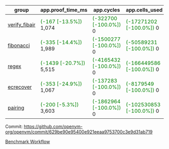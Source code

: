 | group | app.proof_time_ms | app.cycles | app.cells_used | leaf.proof_time_ms | leaf.cycles | leaf.cells_used |
| -- | -- | -- | -- | -- | -- | -- |
| [verify_fibair](https://github.com/openvm-org/openvm/blob/benchmark-results/benchmarks-pr/1836/verify_fibair-629be90e95400e921eeaa9753700c3e9d31ab719.md) |<span style='color: green'>(-167 [-13.5%])</span> 1,074 | <span style='color: green'>(-322700 [-100.0%])</span> 0 | <span style='color: green'>(-17271202 [-100.0%])</span> 0 |- | - | - |
| [fibonacci](https://github.com/openvm-org/openvm/blob/benchmark-results/benchmarks-pr/1836/fibonacci-629be90e95400e921eeaa9753700c3e9d31ab719.md) |<span style='color: green'>(-335 [-14.4%])</span> 1,989 | <span style='color: green'>(-1500277 [-100.0%])</span> 0 | <span style='color: green'>(-50589231 [-100.0%])</span> 0 | 2,953 |  0 |  0 |
| [regex](https://github.com/openvm-org/openvm/blob/benchmark-results/benchmarks-pr/1836/regex-629be90e95400e921eeaa9753700c3e9d31ab719.md) |<span style='color: green'>(-1439 [-20.7%])</span> 5,515 | <span style='color: green'>(-4165432 [-100.0%])</span> 0 | <span style='color: green'>(-166449586 [-100.0%])</span> 0 | 8,727 |  0 |  0 |
| [ecrecover](https://github.com/openvm-org/openvm/blob/benchmark-results/benchmarks-pr/1836/ecrecover-629be90e95400e921eeaa9753700c3e9d31ab719.md) |<span style='color: green'>(-353 [-24.9%])</span> 1,067 | <span style='color: green'>(-137283 [-100.0%])</span> 0 | <span style='color: green'>(-8179549 [-100.0%])</span> 0 | 9,047 |  0 |  0 |
| [pairing](https://github.com/openvm-org/openvm/blob/benchmark-results/benchmarks-pr/1836/pairing-629be90e95400e921eeaa9753700c3e9d31ab719.md) |<span style='color: green'>(-200 [-5.3%])</span> 3,603 | <span style='color: green'>(-1862964 [-100.0%])</span> 0 | <span style='color: green'>(-102530853 [-100.0%])</span> 0 | 4,299 |  0 |  0 |


Commit: https://github.com/openvm-org/openvm/commit/629be90e95400e921eeaa9753700c3e9d31ab719

[Benchmark Workflow](https://github.com/openvm-org/openvm/actions/runs/16357208545)
